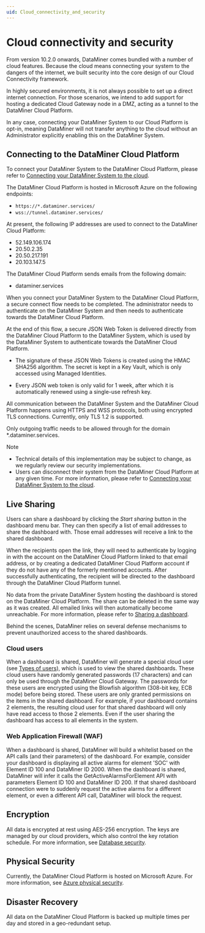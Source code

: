 ```yaml
---
uid: Cloud_connectivity_and_security
---
```


# Cloud connectivity and security

From version 10.2.0 onwards, DataMiner comes bundled with a number of cloud features. Because the cloud means connecting your system to the dangers of the internet, we built security into the core design of our Cloud Connectivity framework.

In highly secured environments, it is not always possible to set up a direct internet connection. For those scenarios, we intend to add support for hosting a dedicated Cloud Gateway node in a DMZ, acting as a tunnel to the DataMiner Cloud Platform.

In any case, connecting your DataMiner System to our Cloud Platform is opt-in, meaning DataMiner will not transfer anything to the cloud without an Administrator explicitly enabling this on the DataMiner System.

## Connecting to the DataMiner Cloud Platform

To connect your DataMiner System to the DataMiner Cloud Platform, please refer to [Connecting your DataMiner System to the cloud](xref:Connecting_your_DataMiner_System_to_the_cloud).

The DataMiner Cloud Platform is hosted in Microsoft Azure on the following endpoints:

- ``https://*.dataminer.services/``
- ``wss://tunnel.dataminer.services/``

At present, the following IP addresses are used to connect to the DataMiner Cloud Platform:

- 52.149.106.174
- 20.50.2.35
- 20.50.217.191
- 20.103.147.5

The DataMiner Cloud Platform sends emails from the following domain:

- dataminer.services

When you connect your DataMiner System to the DataMiner Cloud Platform, a secure connect flow needs to be completed. The administrator needs to authenticate on the DataMiner System and then needs to authenticate towards the DataMiner Cloud Platform.

At the end of this flow, a secure JSON Web Token is delivered directly from the DataMiner Cloud Platform to the DataMiner System, which is used by the DataMiner System to authenticate towards the DataMiner Cloud Platform.

- The signature of these JSON Web Tokens is created using the HMAC SHA256 algorithm. The secret is kept in a Key Vault, which is only accessed using Managed Identities.

- Every JSON web token is only valid for 1 week, after which it is automatically renewed using a single-use refresh key.

All communication between the DataMiner System and the DataMiner Cloud Platform happens using HTTPS and WSS protocols, both using encrypted TLS connections. Currently, only TLS 1.2 is supported.

Only outgoing traffic needs to be allowed through for the domain *.dataminer.services.

> [!NOTE]
>
> - Technical details of this implementation may be subject to change, as we regularly review our security implementations.
> - Users can disconnect their system from the DataMiner Cloud Platform at any given time. For more information, please refer to [Connecting your DataMiner System to the cloud](xref:Connecting_your_DataMiner_System_to_the_cloud).

## Live Sharing

Users can share a dashboard by clicking the *Start sharing* button in the dashboard menu bar. They can then specify a list of email addresses to share the dashboard with. Those email addresses will receive a link to the shared dashboard.

When the recipients open the link, they will need to authenticate by logging in with the account on the DataMiner Cloud Platform linked to that email address, or by creating a dedicated DataMiner Cloud Platform account if they do not have any of the formerly mentioned accounts. After successfully authenticating, the recipient will be directed to the dashboard through the DataMiner Cloud Platform tunnel.

No data from the private DataMiner System hosting the dashboard is stored on the DataMiner Cloud Platform. The share can be deleted in the same way as it was created. All emailed links will then automatically become unreachable. For more information, please refer to [Sharing a dashboard](xref:Sharing_a_dashboard).

Behind the scenes, DataMiner relies on several defense mechanisms to prevent unauthorized access to the shared dashboards.

### Cloud users

When a dashboard is shared, DataMiner will generate a special cloud user (see [Types of users](xref:Types_of_users)), which is used to view the shared dashboards. These cloud users have randomly generated passwords (17 characters) and can only be used through the DataMiner Cloud Gateway. The passwords for these users are encrypted using the Blowfish algorithm (308-bit key, ECB mode) before being stored. These users are only granted permissions on the items in the shared dashboard. For example, if your dashboard contains 2 elements, the resulting cloud user for that shared dashboard will only have read access to those 2 elements. Even if the user sharing the dashboard has access to all elements in the system.

### Web Application Firewall (WAF)

When a dashboard is shared, DataMiner will build a whitelist based on the API calls (and their parameters) of the dashboard. For example, consider your dashboard is displaying all active alarms for element 'SOC' with Element ID 100 and DataMiner ID 2000. When the dashboard is shared, DataMiner will infer it calls the GetActiveAlarmsForElement API with parameters Element ID 100 and DataMiner ID 200. If that shared dashboard connection were to suddenly request the active alarms for a different element, or even a different API call, DataMiner will block the request.

## Encryption

All data is encrypted at rest using AES-256 encryption. The keys are managed by our cloud providers, which also control the key rotation schedule. For more information, see [Database security](https://docs.microsoft.com/en-us/azure/cosmos-db/database-security?tabs=sql-api).

## Physical Security

Currently, the DataMiner Cloud Platform is hosted on Microsoft Azure. For more information, see [Azure physical security](https://docs.microsoft.com/en-us/azure/security/fundamentals/physical-security#physical-security).

## Disaster Recovery

All data on the DataMiner Cloud Platform is backed up multiple times per day and stored in a geo-redundant setup.
